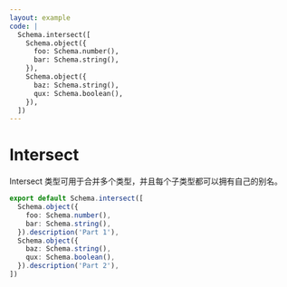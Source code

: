 ```yaml
---
layout: example
code: |
  Schema.intersect([
    Schema.object({
      foo: Schema.number(),
      bar: Schema.string(),
    }),
    Schema.object({
      baz: Schema.string(),
      qux: Schema.boolean(),
    }),
  ])
---
```


# Intersect

Intersect 类型可用于合并多个类型，并且每个子类型都可以拥有自己的别名。

```ts
export default Schema.intersect([
  Schema.object({
    foo: Schema.number(),
    bar: Schema.string(),
  }).description('Part 1'),
  Schema.object({
    baz: Schema.string(),
    qux: Schema.boolean(),
  }).description('Part 2'),
])
```
